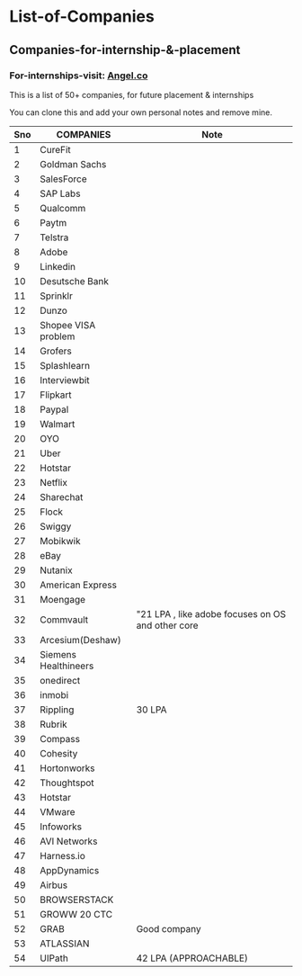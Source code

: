 # List-of-Companies
## Companies-for-internship-&-placement
### For-internships-visit: [Angel.co](https://angel.co/)

This is a list of 50+ companies, for future placement &amp; internships

You can clone this and add your own personal notes and remove mine.

| Sno | COMPANIES            | Note                                                               |
| --- | -------------------- | ------------------------------------------------------------------ |
| 1   | CureFit              |                                                                    |
| 2   | Goldman Sachs        |                                                                    |
| 3   | SalesForce           |                                                                    |
| 4   | SAP Labs             |                                                                    |
| 5   | Qualcomm             |                                                                    |
| 6   | Paytm                |                                                                    |
| 7   | Telstra              |                                                                    |
| 8   | Adobe                |                                                                    |
| 9   | Linkedin             |                                                                    |
| 10  | Desutsche Bank       |                                                                    |
| 11  | Sprinklr             |                                                                    |
| 12  | Dunzo                |                                                                    |
| 13  | Shopee VISA problem  |                                                                    |
| 14  | Grofers              |                                                                    |
| 15  | Splashlearn          |                                                                    |
| 16  | Interviewbit         |                                                                    |
| 17  | Flipkart             |                                                                    |
| 18  | Paypal               |                                                                    |
| 19  | Walmart              |                                                                    |
| 20  | OYO                  |                                                                    |
| 21  | Uber                 |                                                                    |
| 22  | Hotstar              |                                                                    |
| 23  | Netflix              |                                                                    |
| 24  | Sharechat            |                                                                    |
| 25  | Flock                |                                                                    |
| 26  | Swiggy               |                                                                    |
| 27  | Mobikwik             |                                                                    |
| 28  | eBay                 |                                                                    |
| 29  | Nutanix              |                                                                    |
| 30  | American Express     |                                                                    |
| 31  | Moengage             |                                                                    |
| 32  | Commvault            | "21 LPA , like adobe focuses on OS and other core                  |
| 33  | Arcesium(Deshaw)     |                                                                    |
| 34  | Siemens Healthineers |                                                                    |
| 35  | onedirect            |                                                                    |
| 36  | inmobi               |                                                                    |
| 37  | Rippling             | 30 LPA                                                             |
| 38  | Rubrik               |                                                                    |
| 39  | Compass              |                                                                    |
| 40  | Cohesity             |                                                                    |
| 41  | Hortonworks          |                                                                    |
| 42  | Thoughtspot          |                                                                    |
| 43  | Hotstar              |                                                                    |
| 44  | VMware               |                                                                    |
| 45  | Infoworks            |                                                                    |
| 46  | AVI Networks         |                                                                    |
| 47  | Harness.io           |                                                                    |
| 48  | AppDynamics          |                                                                    |
| 49  | Airbus               |                                                                    |
| 50  | BROWSERSTACK         |                                                                    |
| 51  | GROWW 20 CTC         |                                                                    |
| 52  | GRAB                 | Good company                                                       |
| 53  | ATLASSIAN            |                                                                    |
| 54  | UIPath               | 42 LPA (APPROACHABLE)                                              |
